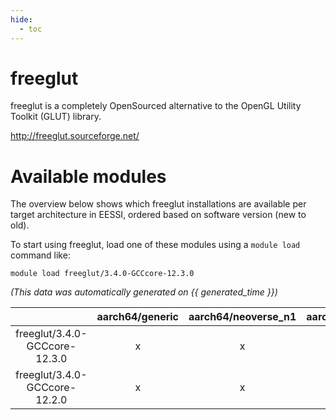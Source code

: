 ```yaml
---
hide:
  - toc
---
```


freeglut
========


freeglut is a completely OpenSourced alternative to the OpenGL Utility Toolkit (GLUT) library.

http://freeglut.sourceforge.net/
# Available modules


The overview below shows which freeglut installations are available per target architecture in EESSI, ordered based on software version (new to old).

To start using freeglut, load one of these modules using a `module load` command like:

```shell
module load freeglut/3.4.0-GCCcore-12.3.0
```

*(This data was automatically generated on {{ generated_time }})*  

| |aarch64/generic|aarch64/neoverse_n1|aarch64/neoverse_v1|x86_64/generic|x86_64/amd/zen2|x86_64/amd/zen3|x86_64/amd/zen4|x86_64/intel/haswell|x86_64/intel/skylake_avx512|
| :---: | :---: | :---: | :---: | :---: | :---: | :---: | :---: | :---: | :---: |
|freeglut/3.4.0-GCCcore-12.3.0|x|x|x|x|x|x|x|x|x|
|freeglut/3.4.0-GCCcore-12.2.0|x|x|x|x|x|x|-|x|x|
